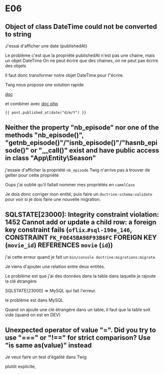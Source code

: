# E06

## Object of class DateTime could not be converted to string

J'essai d'afficher une date (publishedAt)

Le problème c'est que la propriété publishedAt n'est pas une chaine, mais un objet DateTime
On ne peut écrire que des chaines, on ne peut pas écrire des objets

Il faut donc transformer notre objet DateTime pour l"écrire.

Twig nous propose une solution rapide

[doc](https://twig.symfony.com/doc/3.x/filters/date.html)

et combiner avec [doc php](https://www.php.net/manual/en/datetime.format.php)

```twig
{{ post.published_at|date("d/m/Y") }}
```

## Neither the property "nb_episode" nor one of the methods "nb_episode()", "getnb_episode()"/"isnb_episode()"/"hasnb_episode()" or "__call()" exist and have public access in class "App\Entity\Season"

j'essaie d'afficher la propriété `nb_episode`
Twig n'arrive pas à trouver de getter pour cette propriété

Oups j'ai oublié qu'il fallait nommer mes propriétés en `camelCase`

Je dois donc corriger mon entité, puis faire un `doctrine:schema:validate` pour voir si je dois faire une nouvelle migration.

## SQLSTATE[23000]: Integrity constraint violation: 1452 Cannot add or update a child row: a foreign key constraint fails (`oflix`.`#sql-190e_146`, CONSTRAINT `FK_F0E45BA98F93B6FC` FOREIGN KEY (`movie_id`) REFERENCES `movie` (`id`))

j'ai cette erreur quand je fait un `bin/console doctrine:migrations:migrate`

Je viens d'ajouter une relation entre deux entités.

Le problème est que j'ai des données dans la table dans laquelle je rajoute la clé étrangère

SQLSTATE[23000] => MySQL qui fait l'erreur.

le problème est dans MySQL

Quand on ajoute une clé étrangère dans un table, il faut que la table soit vide (quand on est en DEV)

## Unexpected operator of value "=". Did you try to use "===" or "!==" for strict comparison? Use "is same as(value)" instead

Je veux faire un test d'égalité dans Twig

plutôt explicite, 